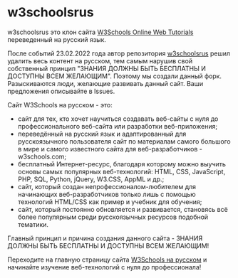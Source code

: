 # w3schoolsrus

w3schoolsrus это клон сайта [W3Schools Online Web Tutorials](https://www.w3schools.com) переведенный на русский язык.

После событий 23.02.2022 года автор репозитория [w3schoolsrus](w3schoolsrus/w3schoolsrus.github.io) решил удалить весь контент на русском, тем самым нарушив свой собственный принцип "ЗНАНИЯ ДОЛЖНЫ БЫТЬ БЕСПЛАТНЫ И ДОСТУПНЫ ВСЕМ ЖЕЛАЮЩИМ".
Поэтому мы создали данный форк. Разыскиваются люди, желающие развивать данный сайт. Ваши предложения описывайте в Issues.

Сайт W3Schools на русском - это:
- сайт для тех, кто хочет научиться создавать веб-сайты с нуля до профессионального веб-сайта или разработки веб-приложения;
- переведённый на русский язык и адаптированный для русскоязычного пользователя сайт по материалам самого большого в мире и самого известного сайта для веб-разработчиков - w3schools.com;
- бесплатный Интернет-ресурс, благодаря которому можно выучить основы самых популярных веб-технологий: HTML, CSS, JavaScript, PHP, SQL, Python, jQuery, W3.CSS, AppML и др.;
- сайт, который создан непрофессионалом-любителем для начинающих веб-разработчиков только лишь с помощью технологий HTML/CSS как пример и учебник для обучения;
- сайт, который постоянно обновляется и развивается, становясь всё более популярным среди русскоязычных ресурсов подобной тематики. 

Главный принцип и причина создания данного сайта - ЗНАНИЯ ДОЛЖНЫ БЫТЬ БЕСПЛАТНЫ И ДОСТУПНЫ ВСЕМ ЖЕЛАЮЩИМ!

Переходите на главную страницу сайта [W3Schools на русском](https://open-source-peace.github.io/w3schoolsrus/) и начинайте изучение веб-технологий с нуля до профессионала!
